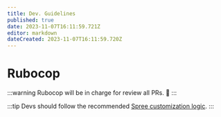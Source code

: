 ```yaml
---
title: Dev. Guidelines
published: true
date: 2023-11-07T16:11:59.721Z
editor: markdown
dateCreated: 2023-11-07T16:11:59.720Z
---
```


# Rubocop

:::warning
Rubocop will be in charge for review all PRs. 🧐
:::

:::tip
Devs should follow the recommended [Spree customization logic](https://dev-docs.spreecommerce.org/customization/logic).
:::
